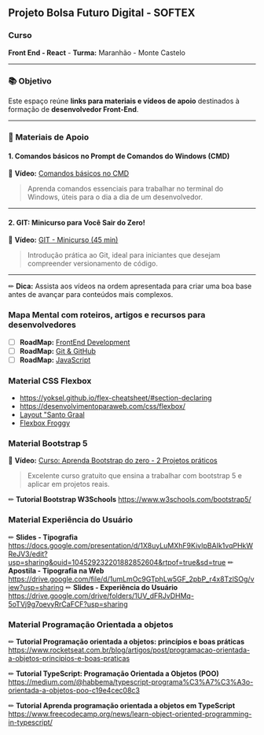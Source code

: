 ## Projeto Bolsa Futuro Digital - SOFTEX

### Curso
**Front End - React**  - **Turma:** Maranhão - Monte Castelo  

---

### 📚 Objetivo
Este espaço reúne **links para materiais e vídeos de apoio** destinados à formação de **desenvolvedor Front-End**.  

---

### 📌 Materiais de Apoio

#### 1. Comandos básicos no Prompt de Comandos do Windows (CMD)
🎥 **Vídeo:** [Comandos básicos no CMD](https://www.youtube.com/watch?v=y9Ko4R0iTMA)  
> Aprenda comandos essenciais para trabalhar no terminal do Windows, úteis para o dia a dia de um desenvolvedor.

---

#### 2. GIT: Minicurso para Você Sair do Zero!
🎥 **Vídeo:** [GIT - Minicurso (45 min)](https://www.youtube.com/watch?v=ts-H3W1uLMM)  
> Introdução prática ao Git, ideal para iniciantes que desejam compreender versionamento de código.

---

✏ **Dica:** Assista aos vídeos na ordem apresentada para criar uma boa base antes de avançar para conteúdos mais complexos.

### Mapa Mental com roteiros, artigos e recursos para desenvolvedores

- [ ] **RoadMap:** [FrontEnd Development](https://roadmap.sh/frontend?r=frontend-beginner)
- [ ] **RoadMap:** [Git & GitHub](https://roadmap.sh/git-github)
- [ ] **RoadMap:** [JavaScript](https://roadmap.sh/javascript)

### Material CSS Flexbox

- https://yoksel.github.io/flex-cheatsheet/#section-declaring 
- https://desenvolvimentoparaweb.com/css/flexbox/
- [Layout "Santo Graal](https://codepen.io/tarciozemel/pen/RQzGEB)
- [Flexbox Froggy](https://flexboxfroggy.com/)


### Material Bootstrap 5
🎥 **Vídeo:** [Curso: Aprenda Bootstrap do zero - 2 Projetos práticos](https://www.udemy.com/course/aprenda-bootstrap-do-zero-2-projetos-praticos/)  
> Excelente curso gratuito que ensina a trabalhar com bootstrap 5 e aplicar em projetos reais.

✏ **Tutorial Bootstrap W3Schools** https://www.w3schools.com/bootstrap5/ 


### Material Experiência do Usuário

✏ **Slides - Tipografia** https://docs.google.com/presentation/d/1X8uyLuMXhF9KivIpBAIk1vqPHkWReJV3/edit?usp=sharing&ouid=104529232201882852604&rtpof=true&sd=true
✏ **Apostila - Tipografia na Web** https://drive.google.com/file/d/1umLmOc9GTphLw5GF_2pbP_r4x8TzlSOg/view?usp=sharing
✏ **Slides - Experiência do Usuário** https://drive.google.com/drive/folders/1UV_dFRJvDHMq-5oTVj9g7oevyRrCaFCF?usp=sharing 


### Material Programação Orientada a objetos

✏ **Tutorial Programação orientada a objetos: princípios e boas práticas** 
https://www.rocketseat.com.br/blog/artigos/post/programacao-orientada-a-objetos-principios-e-boas-praticas

✏ **Tutorial TypeScript: Programação Orientada a Objetos (POO)** https://medium.com/@habbema/typescript-programa%C3%A7%C3%A3o-orientada-a-objetos-poo-c19e4cec08c3

✏ **Tutorial  Aprenda programação orientada a objetos em TypeScript** https://www.freecodecamp.org/news/learn-object-oriented-programming-in-typescript/